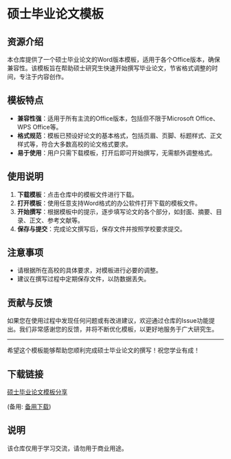 # 硕士毕业论文模板

## 资源介绍

本仓库提供了一个硕士毕业论文的Word版本模板，适用于各个Office版本，确保兼容性。该模板旨在帮助硕士研究生快速开始撰写毕业论文，节省格式调整的时间，专注于内容创作。

## 模板特点

- **兼容性强**：适用于所有主流的Office版本，包括但不限于Microsoft Office、WPS Office等。
- **格式规范**：模板已预设好论文的基本格式，包括页眉、页脚、标题样式、正文样式等，符合大多数高校的论文格式要求。
- **易于使用**：用户只需下载模板，打开后即可开始撰写，无需额外调整格式。

## 使用说明

1. **下载模板**：点击仓库中的模板文件进行下载。
2. **打开模板**：使用任意支持Word格式的办公软件打开下载的模板文件。
3. **开始撰写**：根据模板中的提示，逐步填写论文的各个部分，如封面、摘要、目录、正文、参考文献等。
4. **保存与提交**：完成论文撰写后，保存文件并按照学校要求提交。

## 注意事项

- 请根据所在高校的具体要求，对模板进行必要的调整。
- 建议在撰写过程中定期保存文件，以防数据丢失。

## 贡献与反馈

如果您在使用过程中发现任何问题或有改进建议，欢迎通过仓库的Issue功能提出。我们非常感谢您的反馈，并将不断优化模板，以更好地服务于广大研究生。

---

希望这个模板能够帮助您顺利完成硕士毕业论文的撰写！祝您学业有成！

## 下载链接
[硕士毕业论文模板分享](https://pan.quark.cn/s/e06eef8dbac3) 

(备用: [备用下载](https://pan.baidu.com/s/1ux1il_xwlJDQF05_n-SgEg?pwd=1234))

## 说明

该仓库仅用于学习交流，请勿用于商业用途。
